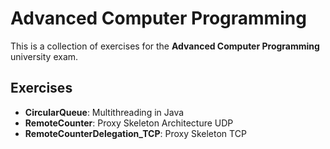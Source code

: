 # Advanced Computer Programming
This is a collection of exercises for the **Advanced Computer Programming** university exam.

## Exercises
* **CircularQueue**: Multithreading in Java
* **RemoteCounter**: Proxy Skeleton Architecture UDP
* **RemoteCounterDelegation_TCP**: Proxy Skeleton TCP